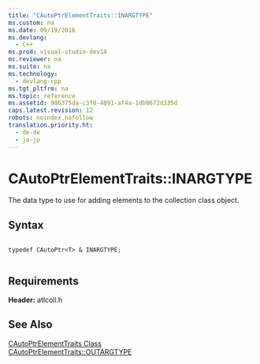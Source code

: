 ```yaml
---
title: "CAutoPtrElementTraits::INARGTYPE"
ms.custom: na
ms.date: 09/19/2016
ms.devlang: 
  - C++
ms.prod: visual-studio-dev14
ms.reviewer: na
ms.suite: na
ms.technology: 
  - devlang-cpp
ms.tgt_pltfrm: na
ms.topic: reference
ms.assetid: 986375da-c3f0-4891-af4a-1db8672d335d
caps.latest.revision: 12
robots: noindex,nofollow
translation.priority.ht: 
  - de-de
  - ja-jp
---
```

# CAutoPtrElementTraits::INARGTYPE
The data type to use for adding elements to the collection class object.  
  
## Syntax  
  
```  
  
typedef CAutoPtr<T> & INARGTYPE;  
  
```  
  
## Requirements  
 **Header:** atlcoll.h  
  
## See Also  
 [CAutoPtrElementTraits Class](../vs140/CAutoPtrElementTraits-Class.md)   
 [CAutoPtrElementTraits::OUTARGTYPE](../vs140/CAutoPtrElementTraits--OUTARGTYPE.md)